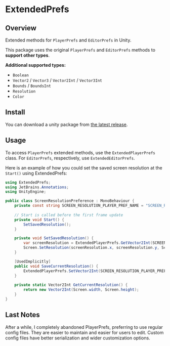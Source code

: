 # ExtendedPrefs

## Overview
Extended methods for `PlayerPrefs` and `EditorPrefs` in Unity.

This package uses the original `PlayerPrefs` and `EditorPrefs` methods to __support other types__.

**Additional supported types:**
* `Boolean`
* `Vector2` / `Vector3` / `Vector2Int` / `Vector3Int`
* `Bounds` / `BoundsInt`
* `Resolution`
* `Color`

## Install
You can download a unity package from [the latest release](../../releases).

## Usage
To access `PlayerPrefs` extended methods, use the `ExtendedPlayerPrefs` class. For `EditorPrefs`, respectively, use `ExtendedEditorPrefs`.

Here is an example of how you could set the saved screen resolution at the `Start()` using ExtendedPrefs:

```cs
using ExtendedPrefs;
using JetBrains.Annotations;
using UnityEngine;

public class ScreenResolutionPreference : MonoBehaviour {
    private const string SCREEN_RESOLUTION_PLAYER_PREF_NAME = "SCREEN_RES_PREF";
    
    // Start is called before the first frame update
    private void Start() {
        SetSavedResolution();
    }

    private void SetSavedResolution() {
        var screenResolution = ExtendedPlayerPrefs.GetVector2Int(SCREEN_RESOLUTION_PLAYER_PREF_NAME, GetCurrentResolution());
        Screen.SetResolution(screenResolution.x, screenResolution.y, Screen.fullScreenMode);
    }

    [UsedImplicitly]
    public void SaveCurrentResolution() {
        ExtendedPlayerPrefs.SetVector2Int(SCREEN_RESOLUTION_PLAYER_PREF_NAME, GetCurrentResolution());
    }
    
    private static Vector2Int GetCurrentResolution() {
        return new Vector2Int(Screen.width, Screen.height);
    }
}
```

## Last Notes
After a while, I completely abandoned PlayerPrefs, preferring to use regular config files. They are easier to maintain and easier for users to edit. Custom config files have better serialization and wider customization options.
